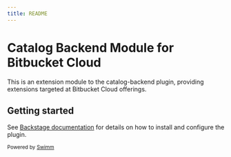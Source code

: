 ```yaml
---
title: README
---
```

# Catalog Backend Module for Bitbucket Cloud

This is an extension module to the catalog-backend plugin, providing extensions targeted at Bitbucket Cloud offerings.

## Getting started

See [Backstage documentation](https://backstage.io/docs/integrations/bitbucketCloud/discovery) for details on how to install and configure the plugin.

<SwmMeta version="3.0.0"><sup>Powered by [Swimm](https://app.swimm.io/)</sup></SwmMeta>
